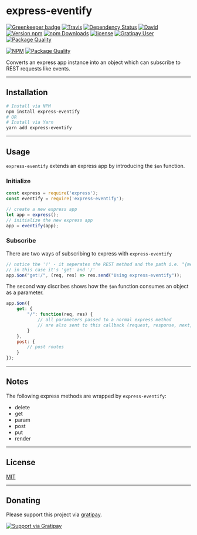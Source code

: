 # express-eventify

[![Greenkeeper badge](https://badges.greenkeeper.io/Heartnett/express-eventify.svg)](https://greenkeeper.io/)
[![Travis](https://img.shields.io/travis/Heartnett/express-eventify.svg)](https://travis-ci.org/Heartnett/express-eventify) [![Dependency Status](https://gemnasium.com/badges/github.com/Heartnett/express-eventify.svg)](https://gemnasium.com/github.com/Heartnett/express-eventify) [![David](https://img.shields.io/david/dev/Heartnett/express-eventify.svg)](https://david-dm.org/Heartnett/express-eventify?type=dev) [![Version npm](https://img.shields.io/npm/v/express-eventify.svg?style=flat-square)](https://www.npmjs.com/package/electron-aware) [![npm Downloads](https://img.shields.io/npm/dm/express-eventify.svg?style=flat-square)](https://www.npmjs.com/package/express-eventify) [![license](https://img.shields.io/github/license/Heartnett/electron-aware.svg)](https://github.com/Heartnett/express-eventify/blob/master/LICENSE) [![Gratipay User](https://img.shields.io/gratipay/user/Heartnett.svg)](https://gratipay.com/Heartnett/) [![Package Quality](http://npm.packagequality.com/shield/express-eventify.svg)](http://packagequality.com/#?package=express-eventify)

[![NPM](https://nodei.co/npm/express-eventify.png?downloads=true)](https://nodei.co/npm/express-eventify/) [![Package Quality](http://npm.packagequality.com/badge/express-eventify.png)](http://packagequality.com/#?package=express-eventify)

Converts an express app instance into an object which can subscribe to REST requests like events.

---
## Installation
```sh
# Install via NPM
npm install express-eventify
# OR
# Install via Yarn
yarn add express-eventify
```
---
## Usage
`express-eventify` extends an express app by introducing the `$on` function.

### Initialize
```javascript
const express = require('express');
const eventify = require('express-eventify');

// create a new express app
let app = express();
// initialize the new express app
app = eventify(app);
```
### Subscribe
There are two ways of subscribing to express with `express-eventify`

```javascript
// notice the '!' - it seperates the REST method and the path i.e. "{method}!{path}"
// in this case it's 'get' and '/'
app.$on("get!/", (req, res) => res.send("Using express-eventify")); 
```
The second way discribes shows how the `$on` function consumes an object as a parameter.
```javascript
app.$on({
    get: {
        "/": function(req, res) {
            // all parameters passed to a normal express method 
            // are also sent to this callback (request, response, next, etc..)
        }
    },
    post: {
        // post routes
    }
});
```
---
## Notes
The following express methods are wrapped by `express-eventify`:
- delete
- get
- param
- post
- put
- render
---
## License
[MIT](https://github.com/heartnett/express-eventify/blob/master/LICENSE)

----
## Donating
Please support this project via [gratipay](https://gratipay.com/Heartnett/).

[![Support via Gratipay](https://cdn.rawgit.com/gratipay/gratipay-badge/2.3.0/dist/gratipay.svg)](https://gratipay.com/Heartnett/)